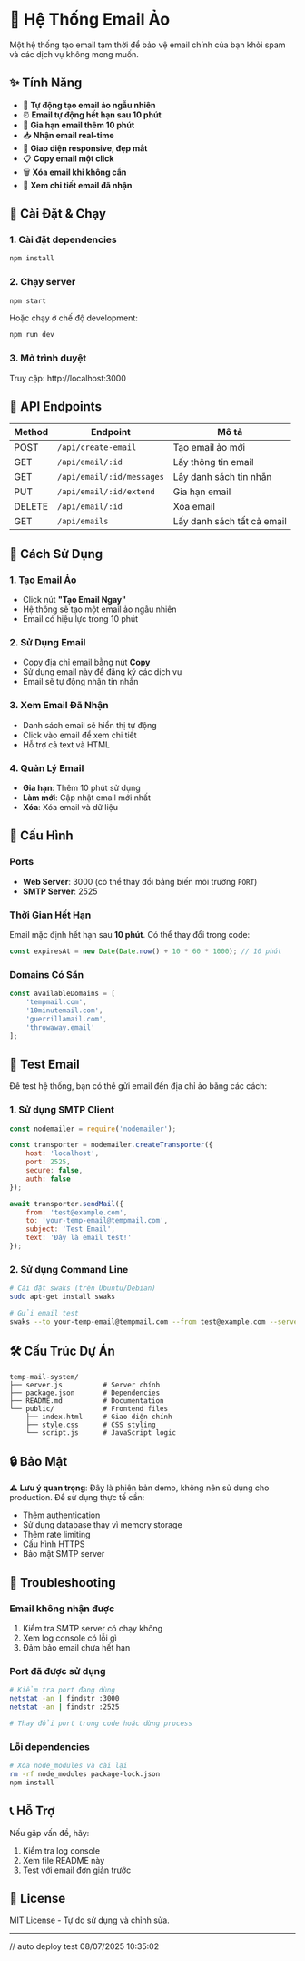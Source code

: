 # 📮 Hệ Thống Email Ảo

Một hệ thống tạo email tạm thời để bảo vệ email chính của bạn khỏi spam và các dịch vụ không mong muốn.

## ✨ Tính Năng

- 🎲 **Tự động tạo email ảo ngẫu nhiên**
- ⏰ **Email tự động hết hạn sau 10 phút**
- 🔄 **Gia hạn email thêm 10 phút**
- 📥 **Nhận email real-time**
- 📱 **Giao diện responsive, đẹp mắt**
- 📋 **Copy email một click**
- 🗑️ **Xóa email khi không cần**
- 📧 **Xem chi tiết email đã nhận**

## 🚀 Cài Đặt & Chạy

### 1. Cài đặt dependencies

```bash
npm install
```

### 2. Chạy server

```bash
npm start
```

Hoặc chạy ở chế độ development:

```bash
npm run dev
```

### 3. Mở trình duyệt

Truy cập: http://localhost:3000

## 📡 API Endpoints

| Method | Endpoint | Mô tả |
|--------|----------|-------|
| POST | `/api/create-email` | Tạo email ảo mới |
| GET | `/api/email/:id` | Lấy thông tin email |
| GET | `/api/email/:id/messages` | Lấy danh sách tin nhắn |
| PUT | `/api/email/:id/extend` | Gia hạn email |
| DELETE | `/api/email/:id` | Xóa email |
| GET | `/api/emails` | Lấy danh sách tất cả email |

## 📝 Cách Sử Dụng

### 1. Tạo Email Ảo
- Click nút **"Tạo Email Ngay"**
- Hệ thống sẽ tạo một email ảo ngẫu nhiên
- Email có hiệu lực trong 10 phút

### 2. Sử Dụng Email
- Copy địa chỉ email bằng nút **Copy**
- Sử dụng email này để đăng ký các dịch vụ
- Email sẽ tự động nhận tin nhắn

### 3. Xem Email Đã Nhận
- Danh sách email sẽ hiển thị tự động
- Click vào email để xem chi tiết
- Hỗ trợ cả text và HTML

### 4. Quản Lý Email
- **Gia hạn**: Thêm 10 phút sử dụng
- **Làm mới**: Cập nhật email mới nhất
- **Xóa**: Xóa email và dữ liệu

## 🔧 Cấu Hình

### Ports
- **Web Server**: 3000 (có thể thay đổi bằng biến môi trường `PORT`)
- **SMTP Server**: 2525

### Thời Gian Hết Hạn
Email mặc định hết hạn sau **10 phút**. Có thể thay đổi trong code:

```javascript
const expiresAt = new Date(Date.now() + 10 * 60 * 1000); // 10 phút
```

### Domains Có Sẵn
```javascript
const availableDomains = [
    'tempmail.com', 
    '10minutemail.com', 
    'guerrillamail.com', 
    'throwaway.email'
];
```

## 🧪 Test Email

Để test hệ thống, bạn có thể gửi email đến địa chỉ ảo bằng các cách:

### 1. Sử dụng SMTP Client
```javascript
const nodemailer = require('nodemailer');

const transporter = nodemailer.createTransporter({
    host: 'localhost',
    port: 2525,
    secure: false,
    auth: false
});

await transporter.sendMail({
    from: 'test@example.com',
    to: 'your-temp-email@tempmail.com',
    subject: 'Test Email',
    text: 'Đây là email test!'
});
```

### 2. Sử dụng Command Line
```bash
# Cài đặt swaks (trên Ubuntu/Debian)
sudo apt-get install swaks

# Gửi email test
swaks --to your-temp-email@tempmail.com --from test@example.com --server localhost:2525 --body "Test email content"
```

## 🛠️ Cấu Trúc Dự Án

```
temp-mail-system/
├── server.js          # Server chính
├── package.json       # Dependencies
├── README.md          # Documentation
└── public/            # Frontend files
    ├── index.html     # Giao diện chính
    ├── style.css      # CSS styling
    └── script.js      # JavaScript logic
```

## 🔒 Bảo Mật

⚠️ **Lưu ý quan trọng**: Đây là phiên bản demo, không nên sử dụng cho production. Để sử dụng thực tế cần:

- Thêm authentication
- Sử dụng database thay vì memory storage
- Thêm rate limiting
- Cấu hình HTTPS
- Bảo mật SMTP server

## 🐛 Troubleshooting

### Email không nhận được
1. Kiểm tra SMTP server có chạy không
2. Xem log console có lỗi gì
3. Đảm bảo email chưa hết hạn

### Port đã được sử dụng
```bash
# Kiểm tra port đang dùng
netstat -an | findstr :3000
netstat -an | findstr :2525

# Thay đổi port trong code hoặc dừng process
```

### Lỗi dependencies
```bash
# Xóa node_modules và cài lại
rm -rf node_modules package-lock.json
npm install
```

## 📞 Hỗ Trợ

Nếu gặp vấn đề, hãy:
1. Kiểm tra log console
2. Xem file README này
3. Test với email đơn giản trước

## 📄 License

MIT License - Tự do sử dụng và chỉnh sửa.

---

// auto deploy test 08/07/2025 10:35:02
